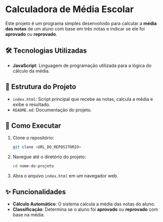 # Calculadora de Média Escolar

Este projeto é um programa simples desenvolvido para calcular a **média das notas** de um aluno com base em três notas e indicar se ele foi **aprovado** ou **reprovado**.

## 🛠️ Tecnologias Utilizadas

- **JavaScript**: Linguagem de programação utilizada para a lógica do cálculo da média.

## 📂 Estrutura do Projeto

-   `index.html`: Script principal que recebe as notas, calcula a média e exibe o resultado.
-   `README.md`: Documentação do projeto.

## 🚀 Como Executar

1. Clone o repositório:
    ```sh
    git clone <URL_DO_REPOSITORIO>
    ```
2. Navegue até o diretório do projeto:
    ```sh
    cd nome-do-projeto
    ```
3. Abra o arquivo `index.html` em um navegador web.

## ✨ Funcionalidades

- **Cálculo Automático**: O sistema calcula a média das notas do aluno.
- **Classificação**: Determina se o aluno foi **aprovado** ou **reprovado** com base na média.


